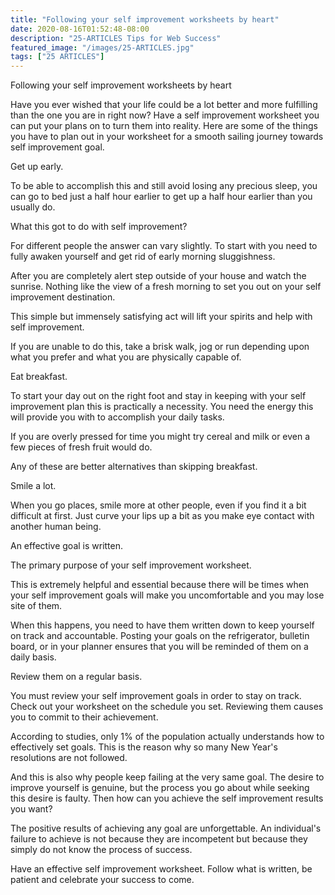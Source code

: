 ```yaml
---
title: "Following your self improvement worksheets by heart"
date: 2020-08-16T01:52:48-08:00
description: "25-ARTICLES Tips for Web Success"
featured_image: "/images/25-ARTICLES.jpg"
tags: ["25 ARTICLES"]
---
```


Following your self improvement worksheets by heart


Have you ever wished that your life could be a lot better and more fulfilling than the one you are in right now? Have a self improvement worksheet you can put your plans on to turn them into reality.
Here are some of the things you have to plan out in your worksheet for a smooth sailing journey towards self improvement goal.

Get up early. 

To be able to accomplish this and still avoid losing any precious sleep, you can go to bed just a half hour earlier to get up a half hour earlier than you usually do.

What this got to do with self improvement?

For different people the answer can vary slightly. To start with you need to fully awaken yourself and get rid of early morning sluggishness.

After you are completely alert step outside of your house and watch the sunrise. Nothing like the view of a fresh morning to set you out on your self improvement destination.

This simple but immensely satisfying act will lift your spirits and help with self improvement. 

If you are unable to do this, take a brisk walk, jog or run depending upon what you prefer and what you are physically capable of.

Eat breakfast.

To start your day out on the right foot and stay in keeping with your self improvement plan this is practically a necessity. You need the energy this will provide you with to accomplish your daily tasks.

If you are overly pressed for time you might try cereal and milk or even a few pieces of fresh fruit would do.

Any of these are better alternatives than skipping breakfast.

Smile a lot. 

When you go places, smile more at other people, even if you find it a bit difficult at first. Just curve your lips up a bit as you make eye contact with another human being.

An effective goal is written.

The primary purpose of your self improvement worksheet.

This is extremely helpful and essential because there will be times when your self improvement goals will make you uncomfortable and you may lose site of them. 

When this happens, you need to have them written down to keep yourself on track and accountable. Posting your goals on the refrigerator, bulletin board, or in your planner ensures that you will be reminded of them on a daily basis. 

Review them on a regular basis.

You must review your self improvement goals in order to stay on track. Check out your worksheet on the schedule you set. Reviewing them causes you to commit to their achievement. 

According to studies, only 1% of the population actually understands how to effectively set goals. This is the reason why so many New Year's resolutions are not followed.

And this is also why people keep failing at the very same goal. The desire to improve yourself is genuine, but the process you go about while seeking this desire is faulty. Then how can you achieve the self improvement results you want?

The positive results of achieving any goal are unforgettable. An individual's failure to achieve is not because they are incompetent but because they simply do not know the process of success. 

Have an effective self improvement worksheet. Follow what is written, be patient and celebrate your success to come. 

